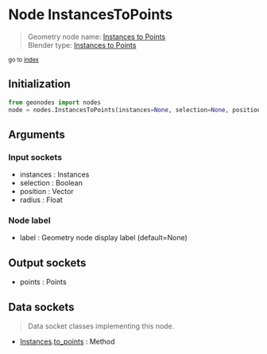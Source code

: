 
# Node InstancesToPoints

> Geometry node name: [Instances to Points](https://docs.blender.org/manual/en/latest/modeling/geometry_nodes/instances/instances_to_points.html)<br>
  Blender type: [Instances to Points](https://docs.blender.org/api/current/bpy.types.GeometryNodeInstancesToPoints.html)
  
<sub>go to [index](/docs/index.md)</sub>

Initialization
--------------

```python
from geonodes import nodes
node = nodes.InstancesToPoints(instances=None, selection=None, position=None, radius=None, label=None)
```



## Arguments


### Input sockets

- instances : Instances
- selection : Boolean
- position : Vector
- radius : Float

### Node label

- label : Geometry node display label (default=None)

## Output sockets

- points : Points

## Data sockets

> Data socket classes implementing this node.
  
  
- [Instances](/docs/sockets/Instances.md).[to_points](/docs/sockets/Instances.md#to_points) : Method
  
